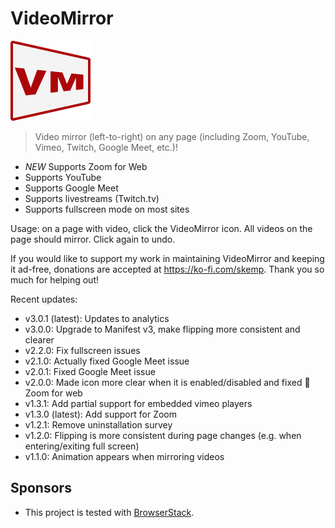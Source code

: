 # VideoMirror

![VideoMirror icon](src/images/VideoMirror128.png)

> Video mirror (left-to-right) on any page (including Zoom, YouTube, Vimeo, Twitch, Google Meet, etc.)!

- *NEW* Supports Zoom for Web
- Supports YouTube
- Supports Google Meet
- Supports livestreams (Twitch.tv)
- Supports fullscreen mode on most sites

Usage: on a page with video, click the VideoMirror icon. All videos on the page should mirror. Click again to undo.

If you would like to support my work in maintaining VideoMirror and keeping it ad-free, donations are accepted at https://ko-fi.com/skemp.
Thank you so much for helping out!

Recent updates:
- v3.0.1 (latest): Updates to analytics
- v3.0.0: Upgrade to Manifest v3, make flipping more consistent and clearer
- v2.2.0: Fix fullscreen issues
- v2.1.0: Actually fixed Google Meet issue
- v2.0.1: Fixed Google Meet issue
- v2.0.0: Made icon more clear when it is enabled/disabled and fixed 🤞 Zoom for web
- v1.3.1: Add partial support for embedded vimeo players
- v1.3.0 (latest): Add support for Zoom
- v1.2.1: Remove uninstallation survey
- v1.2.0: Flipping is more consistent during page changes (e.g. when entering/exiting full screen)
- v1.1.0: Animation appears when mirroring videos

## Sponsors

- This project is tested with [BrowserStack](https://www.browserstack.com/).
